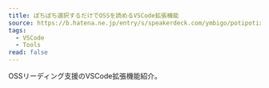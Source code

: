 ```yaml
---
title: ぽちぽち選択するだけでOSSを読めるVSCode拡張機能
source: https://b.hatena.ne.jp/entry/s/speakerdeck.com/ymbigo/potipotixuan-ze-surudakedeosswodu-meruvscodekuo-zhang-ji-neng
tags:
  - VSCode
  - Tools
read: false
---
```

OSSリーディング支援のVSCode拡張機能紹介。